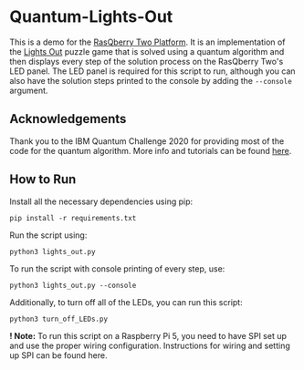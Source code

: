 # Quantum-Lights-Out
This is a demo for the [RasQberry Two Platform](https://github.com/JanLahmann/RasQberry-Two). It is an implementation of the [Lights Out](https://en.wikipedia.org/wiki/Lights_Out_(game)) puzzle game that is solved using a quantum algorithm and then displays every step of the solution process on the RasQberry Two's LED panel. The LED panel is required for this script to run, although you can also have the solution steps printed to the console by adding the `--console` argument.

## Acknowledgements

Thank you to the IBM Quantum Challenge 2020 for providing most of the code for the quantum algorithm. More info and tutorials can be found [here](https://github.com/qiskit-community/IBMQuantumChallenge2020/tree/main).

## How to Run

Install all the necessary dependencies using pip:

```pip install -r requirements.txt```

Run the script using:

```python3 lights_out.py```

To run the script with console printing of every step, use:

```python3 lights_out.py --console```

Additionally, to turn off all of the LEDs, you can run this script:

```python3 turn_off_LEDs.py```

**! Note:** To run this script on a Raspberry Pi 5, you need to have SPI set up and use the proper wiring configuration. Instructions for wiring and setting up SPI can be found here.
